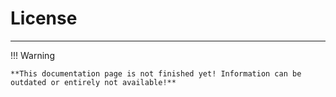 # License

---

!!! Warning

    **This documentation page is not finished yet! Information can be outdated or entirely not available!**



